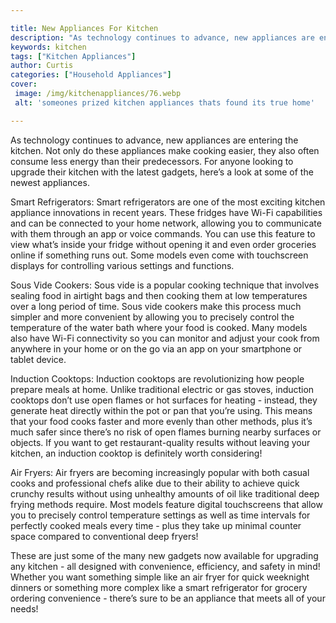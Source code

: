 ```yaml
---

title: New Appliances For Kitchen
description: "As technology continues to advance, new appliances are entering the kitchen. Not only do these appliances make cooking easier, the...see more"
keywords: kitchen
tags: ["Kitchen Appliances"]
author: Curtis
categories: ["Household Appliances"]
cover: 
 image: /img/kitchenappliances/76.webp
 alt: 'someones prized kitchen appliances thats found its true home'

---
```


As technology continues to advance, new appliances are entering the kitchen. Not only do these appliances make cooking easier, they also often consume less energy than their predecessors. For anyone looking to upgrade their kitchen with the latest gadgets, here’s a look at some of the newest appliances.

Smart Refrigerators: Smart refrigerators are one of the most exciting kitchen appliance innovations in recent years. These fridges have Wi-Fi capabilities and can be connected to your home network, allowing you to communicate with them through an app or voice commands. You can use this feature to view what’s inside your fridge without opening it and even order groceries online if something runs out. Some models even come with touchscreen displays for controlling various settings and functions.

Sous Vide Cookers: Sous vide is a popular cooking technique that involves sealing food in airtight bags and then cooking them at low temperatures over a long period of time. Sous vide cookers make this process much simpler and more convenient by allowing you to precisely control the temperature of the water bath where your food is cooked. Many models also have Wi-Fi connectivity so you can monitor and adjust your cook from anywhere in your home or on the go via an app on your smartphone or tablet device.

Induction Cooktops: Induction cooktops are revolutionizing how people prepare meals at home. Unlike traditional electric or gas stoves, induction cooktops don’t use open flames or hot surfaces for heating - instead, they generate heat directly within the pot or pan that you’re using. This means that your food cooks faster and more evenly than other methods, plus it’s much safer since there’s no risk of open flames burning nearby surfaces or objects. If you want to get restaurant-quality results without leaving your kitchen, an induction cooktop is definitely worth considering! 

Air Fryers: Air fryers are becoming increasingly popular with both casual cooks and professional chefs alike due to their ability to achieve quick crunchy results without using unhealthy amounts of oil like traditional deep frying methods require. Most models feature digital touchscreens that allow you to precisely control temperature settings as well as time intervals for perfectly cooked meals every time - plus they take up minimal counter space compared to conventional deep fryers! 


These are just some of the many new gadgets now available for upgrading any kitchen - all designed with convenience, efficiency, and safety in mind! Whether you want something simple like an air fryer for quick weeknight dinners or something more complex like a smart refrigerator for grocery ordering convenience - there’s sure to be an appliance that meets all of your needs!

